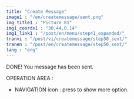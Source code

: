 ```yaml
---
title: "Create Message"
image1 : "/en/createmessage/sent.png"
img_title1 : "Picture 01"
img1_coords1 : "30,44,0,14"
img1_link1 : "/post/en/menu/step41_expanded/"
tranvi : "/post/vi/createmessage/step50_sent/"
tranen : "/post/en/createmessage/step50_sent/"
lang : "eng"
---
```

DONE! You message has been sent.

OPERATION AREA :

- NAVIGATION icon : press to show more option.